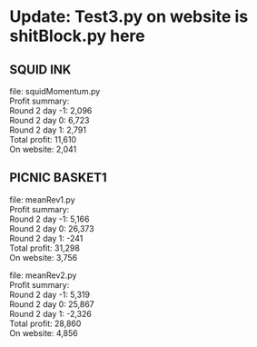 # Update: Test3.py on website is shitBlock.py here


## SQUID INK
file: squidMomentum.py\
Profit summary:\
Round 2 day -1: 2,096\
Round 2 day 0: 6,723\
Round 2 day 1: 2,791\
Total profit: 11,610\
On website: 2,041


## PICNIC BASKET1
file: meanRev1.py\
Profit summary:\
Round 2 day -1: 5,166\
Round 2 day 0: 26,373\
Round 2 day 1: -241\
Total profit: 31,298\
On website: 3,756

file: meanRev2.py\
Profit summary:\
Round 2 day -1: 5,319\
Round 2 day 0: 25,867\
Round 2 day 1: -2,326\
Total profit: 28,860\
On website: 4,856
